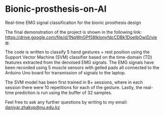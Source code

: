 # Bionic-prosthesis-on-AI
Real-time EMG signal classification for the bionic prosthesis design

The final demonstration of the project is shown in the following link: https://drive.google.com/file/d/1NqWnGPf58lklonyfdcCDBk1DoelbOwiD/view.

The code is written to classify 5 hand gestures + rest position using the Support Vector Machine (SVM) classifier based on the time-domain (TD) features extracted from the denoised EMG signals. The EMG signals have been recorded using 5 muscle sensors with gelled pads all connected to the Arduino Uno board for transmission of signals to the laptop.

The SVM model has been first trained in 8+ sessions, where in each session there were 10 repetitions for each of the gesture. Lastly, the real-time prediction is run using the buffer of 32 samples. 

Feel free to ask any further questions by writing to my email: daniyar.zhakyp@nu.edu.kz

